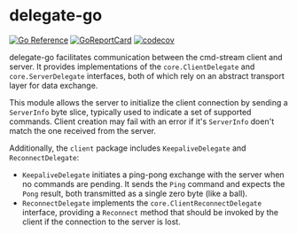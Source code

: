 # delegate-go

[![Go Reference](https://pkg.go.dev/badge/github.com/cmd-stream/delegate-go.svg)](https://pkg.go.dev/github.com/cmd-stream/delegate-go)
[![GoReportCard](https://goreportcard.com/badge/cmd-stream/delegate-go)](https://goreportcard.com/report/github.com/cmd-stream/delegate-go)
[![codecov](https://codecov.io/gh/cmd-stream/delegate-go/graph/badge.svg?token=G8NN40DYJI)](https://codecov.io/gh/cmd-stream/delegate-go)

delegate-go facilitates communication between the cmd-stream client and server.
It provides implementations of the `core.ClientDelegate` and `core.ServerDelegate` 
interfaces, both of which rely on an abstract transport layer for data exchange.

This module allows the server to initialize the client connection by sending a 
`ServerInfo` byte slice, typically used to indicate a set of supported commands. 
Client creation may fail with an error if it's `ServerInfo` doen't match the one
received from the server.

Additionally, the `client` package includes `KeepaliveDelegate` and 
`ReconnectDelegate`:
- `KeepaliveDelegate` initiates a ping-pong exchange with the server when no 
  commands are pending. It sends the `Ping` command and expects the `Pong` 
  result, both transmitted as a single zero byte (like a ball).
- `ReconnectDelegate` implements the `core.ClientReconnectDelegate` interface, 
  providing a `Reconnect` method that should be invoked by the client if the
  connection to the server is lost.